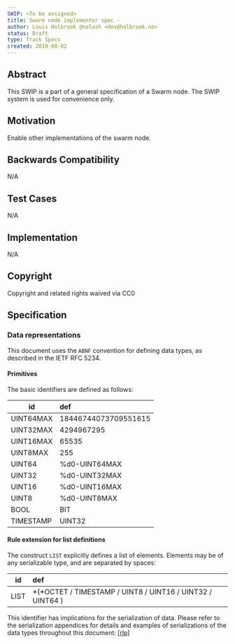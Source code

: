 ```yaml
---
SWIP: <To be assigned>
title: Swarm node implementer spec - 
author: Louis Holbrook @nolash <dev@holbrook.no>
status: Draft
type: Track Specs
created: 2019-08-02
---
```


## Abstract

This SWIP is a part of a general specification of a Swarm node. The SWIP system is used for convenience only.

## Motivation

Enable other implementations of the swarm node.

## Backwards Compatibility

N/A

## Test Cases

N/A

## Implementation

N/A

## Copyright

Copyright and related rights waived via CC0

## Specification

### Data representations

This document uses the `ABNF` convention for defining data types, as
described in the IETF RFC 5234. 

#### Primitives

The basic identifiers are defined as follows:

| id  | def |
| --- | :--- |
|    UINT64MAX  | 18446744073709551615 |
|    UINT32MAX  | 4294967295 |
|    UINT16MAX  | 65535 |
|    UINT8MAX   | 255 |
|    UINT64     | %d0-UINT64MAX |
|    UINT32     | %d0-UINT32MAX |
|    UINT16     | %d0-UINT16MAX |
|    UINT8      | %d0-UINT8MAX |
|    BOOL       | BIT |
|    TIMESTAMP  | UINT32 |

#### Rule extension for list definitions

The construct `LIST` explicitly defines a list of elements. Elements may
be of any serializable type, and are separated by spaces:

| id | def |
|--|:--|
|    LIST   | *(*OCTET / TIMESTAMP / UINT8 / UINT16 / UINT32 / UINT64 ) |

This identifier has implications for the serialization of data. Please
refer to the serialization appendices for details and examples of
serializations of the data types throughout this document:
[\[rlp\]](#rlp)
